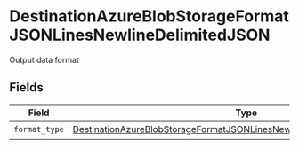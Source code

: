 # DestinationAzureBlobStorageFormatJSONLinesNewlineDelimitedJSON

Output data format


## Fields

| Field                                                                                                                                                                       | Type                                                                                                                                                                        | Required                                                                                                                                                                    | Description                                                                                                                                                                 |
| --------------------------------------------------------------------------------------------------------------------------------------------------------------------------- | --------------------------------------------------------------------------------------------------------------------------------------------------------------------------- | --------------------------------------------------------------------------------------------------------------------------------------------------------------------------- | --------------------------------------------------------------------------------------------------------------------------------------------------------------------------- |
| `format_type`                                                                                                                                                               | [DestinationAzureBlobStorageFormatJSONLinesNewlineDelimitedJSONFormatType](../../models/shared/destinationazureblobstorageformatjsonlinesnewlinedelimitedjsonformattype.md) | :heavy_check_mark:                                                                                                                                                          | N/A                                                                                                                                                                         |